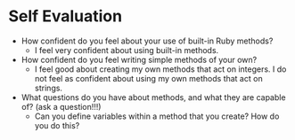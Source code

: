 # Self Evaluation

- How confident do you feel about your use of built-in Ruby methods?
  * I feel very confident about using built-in methods.
- How confident do you feel writing simple methods of your own?
  * I feel good about creating my own methods that act on integers. I do not feel as confident about using my own  methods that act on strings.
- What questions do you have about methods, and what they are capable of? (ask a question!!!)
  * Can you define variables within a method that you create? How do you do this?
